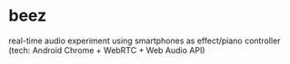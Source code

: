 beez
====

real-time audio experiment using smartphones as effect/piano controller (tech: Android Chrome + WebRTC + Web Audio API)

